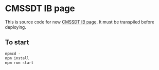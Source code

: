 # CMSSDT IB page

This is source code for new [CMSSDT IB page](https://cmssdt.cern.ch/SDT/html/cmssdt-ib). It must be transpiled before deploying.

## To start
```sh
npmcd -
npm install
npm run start
```
